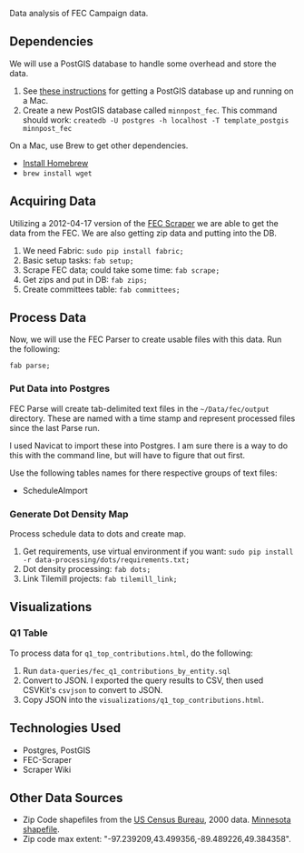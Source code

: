 Data analysis of FEC Campaign data.

## Dependencies

We will use a PostGIS database to handle some overhead and store the
data.

1. See [these instructions](https://github.com/MinnPost/minnpost-basemaps/blob/master/README.md) for getting a PostGIS database up and running on a Mac.
2. Create a new PostGIS database called ```minnpost_fec```.  This command should work: ```createdb -U postgres -h localhost -T template_postgis minnpost_fec```

On a Mac, use Brew to get other dependencies.

 - [Install Homebrew](https://github.com/mxcl/homebrew/wiki/installation)
 - ```brew install wget```

## Acquiring Data

Utilizing a 2012-04-17 version of the [FEC Scraper](https://github.com/cschnaars/FEC-Scraper)
we are able to get the data from the FEC.  We are also getting zip data and putting into the DB.

1. We need Fabric: ```sudo pip install fabric;```
2. Basic setup tasks: ```fab setup;```
3. Scrape FEC data; could take some time: ```fab scrape;```
4. Get zips and put in DB: ```fab zips;```
5. Create committees table: ```fab committees;```

## Process Data

Now, we will use the FEC Parser to create usable files with this data.  Run the following:

```
fab parse;
```

### Put Data into Postgres

FEC Parse will create tab-delimited text files in the ```~/Data/fec/output``` directory.  These are named with
a time stamp and represent processed files since the last Parse run.

I used Navicat to import these into Postgres.  I am sure there is a way to do this with the command
line, but will have to figure that out first.

Use the following tables names for there respective groups of text files:

 - ScheduleAImport
 
### Generate Dot Density Map

Process schedule data to dots and create map.

1. Get requirements, use virtual environment if you want: ```sudo pip install -r data-processing/dots/requirements.txt;```
2. Dot density processing: ```fab dots;```
3. Link Tilemill projects: ```fab tilemill_link;```

## Visualizations

### Q1 Table

To process data for ```q1_top_contributions.html```, do the following:

1. Run ```data-queries/fec_q1_contributions_by_entity.sql```
2. Convert to JSON.  I exported the query results to CSV, then used CSVKit's ```csvjson``` to convert to JSON.
3. Copy JSON into the ```visualizations/q1_top_contributions.html```.

## Technologies Used

 - Postgres, PostGIS
 - FEC-Scraper
 - Scraper Wiki
 
## Other Data Sources

 - Zip Code shapefiles from the [US Census Bureau](http://www.census.gov/geo/www/cob/z52000.html), 2000 data.  [Minnesota shapefile](http://www.census.gov/geo/cob/bdy/zt/z500shp/zt27_d00_shp.zip).
 - Zip code max extent: "-97.239209,43.499356,-89.489226,49.384358".